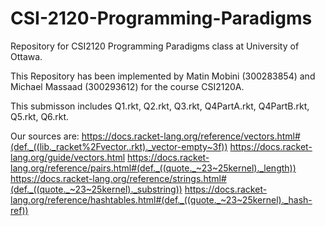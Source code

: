 # CSI-2120-Programming-Paradigms
Repository for CSI2120 Programming Paradigms class at University of Ottawa.

This Repository has been implemented by Matin Mobini (300283854) and Michael Massaad (300293612) for the course CSI2120A.


This submisson includes Q1.rkt, Q2.rkt, Q3.rkt, Q4PartA.rkt, Q4PartB.rkt, Q5.rkt, Q6.rkt.

Our sources are:
https://docs.racket-lang.org/reference/vectors.html#(def._((lib._racket%2Fvector..rkt)._vector-empty~3f))
https://docs.racket-lang.org/guide/vectors.html
https://docs.racket-lang.org/reference/pairs.html#(def._((quote._~23~25kernel)._length))
https://docs.racket-lang.org/reference/strings.html#(def._((quote._~23~25kernel)._substring))
https://docs.racket-lang.org/reference/hashtables.html#(def._((quote._~23~25kernel)._hash-ref))